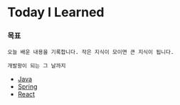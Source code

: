 # Today I Learned

### 목표

`오늘 배운 내용을 기록합니다. 작은 지식이 모이면 큰 지식이 됩니다.`


`개발왕이 되는 그 날까지`
- [Java](https://github.com/dolgodolah/TIL/tree/master/java)
- [Spring](https://github.com/dolgodolah/TIL/tree/master/spring)
- [React](https://github.com/dolgodolah/TIL/tree/master/React)